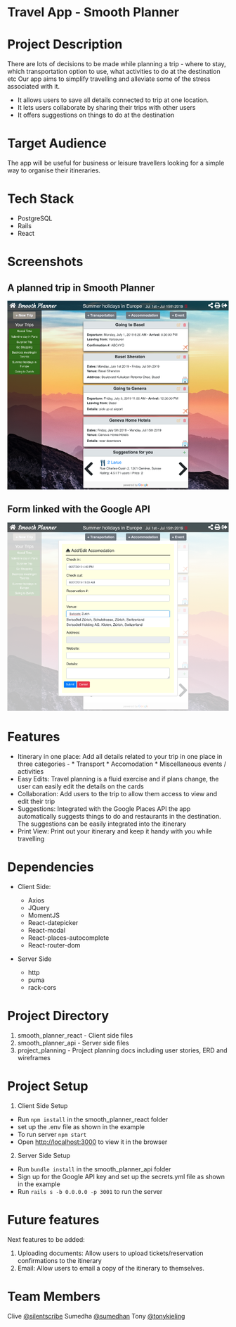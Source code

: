 # Travel App - Smooth Planner

# Project Description
There are lots of decisions to be made while planning a trip - where to stay, which transportation option to use, what activities to do at the destination etc
Our app aims to simplify travelling and alleviate some of the stress associated with it.
- It allows users to save all details connected to trip at one location. 
- It lets users collaborate by sharing their trips with other users
- It offers suggestions on things to do at the destination

# Target Audience
The app will be useful for business or leisure travellers looking for a simple way to organise their itineraries.

# Tech Stack
- PostgreSQL
- Rails
- React

# Screenshots
## A planned trip in Smooth Planner
![trip-view](./project_planning/tripview.png)

## Form linked with the Google API
![form](./project_planning/form.png)


# Features
- Itinerary in one place: Add all details related to your trip in one place in three categories -
        * Transport
        * Accomodation
        * Miscellaneous events / activities
- Easy Edits: Travel planning is a fluid exercise and if plans change, the user can easily edit the details on the cards
- Collaboration: Add users to the trip to allow them access to view and edit their trip
- Suggestions: Integrated with the Google Places API the app automatically suggests things to do and restaurants in the destination. The suggestions can be easily integrated into the itinerary
- Print View: Print out your itinerary and keep it handy with you while travelling

# Dependencies
- Client Side:
   * Axios
   * JQuery
   * MomentJS
   * React-datepicker
   * React-modal
   * React-places-autocomplete
   * React-router-dom

- Server Side
  * http
  * puma
  * rack-cors

# Project Directory

1. smooth_planner_react - Client side files
2. smooth_planner_api - Server side files
3. project_planning - Project planning docs including user stories, ERD and wireframes

# Project Setup
1. Client Side Setup
  - Run `npm install` in the smooth_planner_react folder
  - set up the .env file as shown in the example
  - To run server `npm start`
  - Open [http://localhost:3000](http://localhost:3000) to view it in the browser

2. Server Side Setup
  - Run `bundle install` in the smooth_planner_api folder
  - Sign up for the Google API key and set up the secrets.yml file as shown in the example
  - Run `rails s -b 0.0.0.0 -p 3001` to run the server


# Future features
Next features to be added:
1. Uploading documents: Allow users to upload tickets/reservation confirmations to the itinerary
2. Email: Allow users to email a copy of the itinerary to themselves.


# Team Members
Clive [@silentscribe](https://github.com/silentscribe)
Sumedha [@sumedhan](https://github.com/sumedhan)
Tony [@tonykieling](https://github.com/tonykieling)
